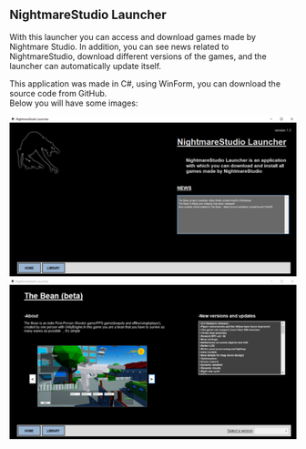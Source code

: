 ## NightmareStudio Launcher <br>
With this launcher you can access and download games made by Nightmare Studio.
In addition, you can see news related to NightmareStudio, download different versions of the games, and the launcher can automatically update itself.

This application was made in C#, using WinForm, you can download the source code from GitHub.<br>
Below you will have some images:<br>

<img src="https://github.com/LybraGames/NightmareStudioLauncher-WinForm-.NET-Framework-/blob/master/README_SS/nsl_ss1.png">
<br>
<img src="https://github.com/LybraGames/NightmareStudioLauncher-WinForm-.NET-Framework-/blob/master/README_SS/nsl_ss2.png">
